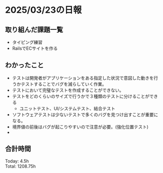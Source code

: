 # 2025/03/23の日報
## 取り組んだ課題一覧
* タイピング練習
*  RailsでECサイトを作る
## わかったこと
* テストは開発者がアプリケーションをある指定した状況で意図した動きを行うかテストすることでバグを減らしていく作業。
* テストにおいて完璧なテストを作成することができない。
* テストをどのくらいのサイズで行うかで３種類のテストに分けることができる
  * ユニットテスト、UI/システムテスト、結合テスト
*  ソフトウェアテストは少ないテストで多くのバグを見つけ出すことが重要になる。
*  境界値の前後はバグが起こりやすいので注意が必要。(強化位置テスト)
*   
##  合計時間 
Today: 4.5h<br>
Total: 1208.75h
